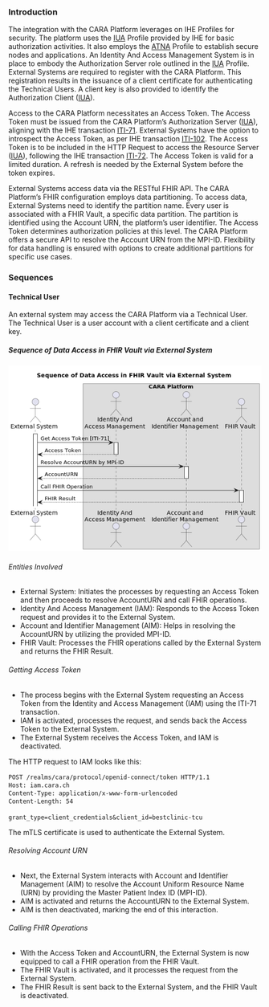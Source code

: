 ### Introduction

The integration with the CARA Platform leverages on IHE Profiles for security.
The platform uses the [IUA] Profile provided by IHE for basic authorization activities.
It also employs the [ATNA] Profile to establish secure nodes and applications.
An Identity And Access Management System is in place to embody the Authorization Server role outlined in the [IUA] Profile.
External Systems are required to register with the CARA Platform.
This registration results in the issuance of a client certificate for authenticating the Technical Users.
A client key is also provided to identify the Authorization Client ([IUA]).

Access to the CARA Platform necessitates an Access Token.
The Access Token must be issued from the CARA Platform’s Authorization Server ([IUA]), aligning with the IHE transaction [ITI-71].
External Systems have the option to introspect the Access Token, as per IHE transaction [ITI-102].
The Access Token is to be included in the HTTP Request to access the Resource Server ([IUA]), following the IHE transaction [ITI-72].
The Access Token is valid for a limited duration.
A refresh is needed by the External System before the token expires.

External Systems access data via the RESTful FHIR API.
The CARA Platform’s FHIR configuration employs data partitioning.
To access data, External Systems need to identify the partition name.
Every user is associated with a FHIR Vault, a specific data partition.
The partition is identified using the Account URN, the platform’s user identifier.
The Access Token determines authorization policies at this level.
The CARA Platform offers a secure API to resolve the Account URN from the MPI-ID.
Flexibility for data handling is ensured with options to create additional partitions for specific use cases.

### Sequences

#### Technical User

An external system may access the CARA Platform via a Technical User.
The Technical User is a user account with a client certificate and a client key.

##### Sequence of Data Access in FHIR Vault via External System

![sequence_tcu_patient_vault-Sequence_of_Data_Access_in_FHIR_Vault_via_External_System.png](sequence_tcu_patient_vault-Sequence_of_Data_Access_in_FHIR_Vault_via_External_System.png)

###### Entities Involved

- External System: Initiates the processes by requesting an Access Token and then proceeds to resolve AccountURN and call FHIR operations.
- Identity And Access Management (IAM): Responds to the Access Token request and provides it to the External System.
- Account and Identifier Management (AIM): Helps in resolving the AccountURN by utilizing the provided MPI-ID.
- FHIR Vault: Processes the FHIR operations called by the External System and returns the FHIR Result.

###### Getting Access Token

- The process begins with the External System requesting an Access Token from the Identity and Access Management (IAM) using the ITI-71 transaction.
- IAM is activated, processes the request, and sends back the Access Token to the External System.
- The External System receives the Access Token, and IAM is deactivated.

The HTTP request to IAM looks like this:

```http request
POST /realms/cara/protocol/openid-connect/token HTTP/1.1
Host: iam.cara.ch
Content-Type: application/x-www-form-urlencoded
Content-Length: 54

grant_type=client_credentials&client_id=bestclinic-tcu
```

The mTLS certificate is used to authenticate the External System.

###### Resolving Account URN

- Next, the External System interacts with Account and Identifier Management (AIM) to resolve the Account Uniform Resource Name (URN) by providing the Master Patient Index ID (MPI-ID).
- AIM is activated and returns the AccountURN to the External System.
- AIM is then deactivated, marking the end of this interaction.

###### Calling FHIR Operations

- With the Access Token and AccountURN, the External System is now equipped to call a FHIR operation from the FHIR Vault.
- The FHIR Vault is activated, and it processes the request from the External System.
- The FHIR Result is sent back to the External System, and the FHIR Vault is deactivated.

[IUA]: https://profiles.ihe.net/ITI/IUA/index.html
[ITI-71]: https://profiles.ihe.net/ITI/IUA/index.html#371-get-access-token-iti-71
[ITI-72]: https://profiles.ihe.net/ITI/IUA/index.html#372-incorporate-access-token-iti-72
[ITI-102]: https://profiles.ihe.net/ITI/IUA/index.html#3102-introspect-token-iti-102
[ITI-103]: https://profiles.ihe.net/ITI/IUA/index.html#3103-get-authorization-server-metadata-iti-103
[ATNA]: https://profiles.ihe.net/ITI/TF/Volume1/ch-9.html
[ITI-19]: https://profiles.ihe.net/ITI/TF/Volume2/ITI-19.html#3.19
